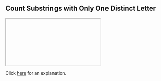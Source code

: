 ##  Count Substrings with Only One Distinct Letter 

<iframe></iframe>

Click [here](Explanation.md) for an explanation.

